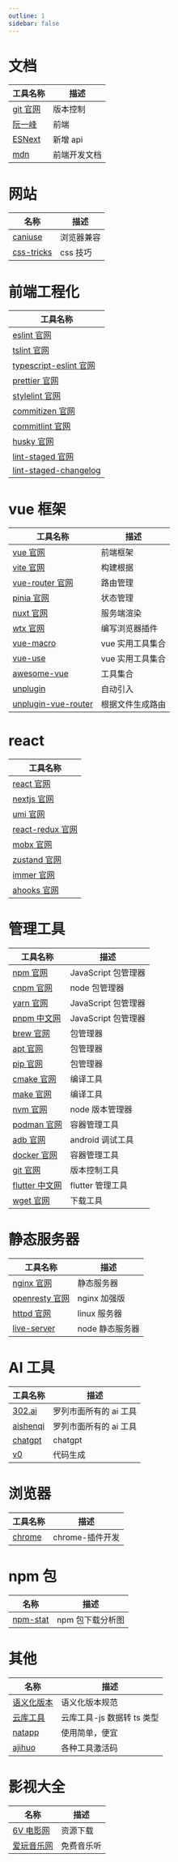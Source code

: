 ```yaml
---
outline: 1
sidebar: false
---
```


# 文档

| 工具名称                                                   | 描述     |
| ---------------------------------------------------------- | -------- |
| [git 官网](https://git-scm.com/)                           | 版本控制 |
| [阮一峰](https://www.ruanyifeng.com/blog/)                 | 前端     |
| [ESNext](https://www.bookstack.cn/read/es6-3rd/sidebar.md) | 新增 api |
| [mdn](https://developer.mozilla.org/zh-CN/) | 前端开发文档      |

# 网站

| 名称                                        | 描述     |
| ------------------------------------------- | -------- |
| [caniuse](https://caniuse.com/)             | 浏览器兼容 |
| [css-tricks](https://css-tricks.com/)       | css 技巧 |

# 前端工程化

| 工具名称                                                                  |
| ------------------------------------------------------------------------- |
| [eslint 官网](https://eslint.nodejs.cn/)                                  |
| [tslint 官网](https://palantir.github.io/tslint/)                         |
| [typescript-eslint 官网](https://typescript-eslint.nodejs.cn/)            |
| [prettier 官网](https://prettier.nodejs.cn/)                              |
| [stylelint 官网](https://stylelint.io/)                                   |
| [commitizen 官网](https://commitizen-tools.github.io/commitizen/)         |
| [commitlint 官网](https://commitlint.js.org/)                             |
| [husky 官网](https://typicode.github.io/husky/)                           |
| [lint-staged 官网](https://github.com/okonet/lint-staged)                 |
| [lint-staged-changelog](https://github.com/julienXX/commitlint-changelog) |

# vue 框架

| 工具名称                                                            | 描述             |
| ------------------------------------------------------------------- | ---------------- |
| [vue 官网](https://cn.vuejs.org/)                                   | 前端框架         |
| [vite 官网](https://cn.vitejs.dev/)                                 | 构建根据         |
| [vue-router 官网](https://router.vuejs.org/)                        | 路由管理         |
| [pinia 官网](https://pinia.vuejs.org/)                              | 状态管理         |
| [nuxt 官网](https://nuxt.com/)                                      | 服务端渲染       |
| [wtx 官网](https://wtx.dev/)                                        | 编写浏览器插件   |
| [vue-macro](https://github.com/codemew/vue-macros)                  | vue 实用工具集合 |
| [vue-use](https://vueuse.org/)                                      | vue 实用工具集合 |
| [awesome-vue](https://github.com/vuejs/awesome-vue)                 | 工具集合         |
| [unplugin](https://unplugin.unjs.io/)                               | 自动引入         |
| [unplugin-vue-router](https://github.com/posva/unplugin-vue-router) | 根据文件生成路由 |

# react

| 工具名称                                                                  |
| ------------------------------------------------------------------------- |
| [react 官网](https://react.dev/)                                          |
| [nextjs 官网](https://nextjs.org/)                                        |
| [umi 官网](https://umijs.org/)                                            |
| [react-redux 官网](https://react-redux.js.org/)                           |
| [mobx 官网](https://cn.mobx.js.org/)                                      |
| [zustand 官网](https://docs.pmnd.rs/zustand/getting-started/introduction) |
| [immer 官网](https://immerjs.github.io/immer/)                            |
| [ahooks 官网](https://ahooks.js.org/)                                     |

# 管理工具

| 工具名称                                         | 描述                |
| ------------------------------------------------ | ------------------- |
| [npm 官网](https://www.npmjs.com/)               | JavaScript 包管理器 |
| [cnpm 官网](https://www.npmjs.com/package/cnpm)  | node 包管理器       |
| [yarn 官网](https://yarnpkg.com/)                | JavaScript 包管理器 |
| [pnpm 中文网](https://www.pnpm.cn/)              | JavaScript 包管理器 |
| [brew 官网](https://brew.sh/)                    | 包管理器            |
| [apt 官网](https://wiki.debian.org/)             | 包管理器            |
| [pip 官网](https://pypi.org/)                    | 包管理器            |
| [cmake 官网](https://cmake.org/)                 | 编译工具            |
| [make 官网](https://www.gnu.org/software/make/)  | 编译工具            |
| [nvm 官网](https://github.com/nvm-sh/nvm)        | node 版本管理器     |
| [podman 官网](https://podman.io/)                | 容器管理工具        |
| [adb 官网](https://developer.android.google.cn/) | android 调试工具    |
| [docker 官网](https://www.docker.com/)           | 容器管理工具        |
| [git 官网](https://git-scm.com/)                 | 版本控制工具        |
| [flutter 中文网](https://flutter.cn/)            | flutter 管理工具    |
| [wget 官网](https://www.gnu.org/software/wget/)  | 下载工具            |

# 静态服务器

| 工具名称                                    | 描述            |
| ------------------------------------------- | --------------- |
| [nginx 官网](https://nginx.org/en/)         | 静态服务器      |
| [openresty 官网](https://openresty.org/en/) | nginx 加强版    |
| [httpd 官网](https://httpd.apache.org/)     | linux 服务器    |
| [live-server](https://tapiov.net/live-server/) | node 静态服务器 |

# AI 工具

| 工具名称                            | 描述                   |
| ----------------------------------- | ---------------------- |
| [302.ai](https://302.ai/)           | 罗列市面所有的 ai 工具 |
| [aishenqi](https://aishenqi.net/)   | 罗列市面所有的 ai 工具 |
| [chatgpt](https://chat.openai.com/) | chatgpt                |
| [v0](https://v0.dev/)               | 代码生成               |

# 浏览器

| 工具名称                                                        | 描述            |
| --------------------------------------------------------------- | --------------- |
| [chrome](https://developer.chrome.com/docs/extensions?hl=zh-cn) | chrome-插件开发 |

# npm 包

| 名称                                     | 描述             |
| ---------------------------------------- | ---------------- |
| [npm-stat](https://npm-stat.com/charts.html) | npm 包下载分析图 |

# 其他

| 名称                                        | 描述                       |
| ------------------------------------------- | -------------------------- |
| [语义化版本](https://semver.org/lang/zh-CN/) | 语义化版本规范             |
| [云库工具](https://dev.libkit.cn/js-object-to-typescript) | 云库工具-js 数据转 ts 类型 |
| [natapp](https://natapp.cn/)                | 使用简单，便宜             |
| [ajihuo](https://www.ajihuo.com/)           | 各种工具激活码             |

# 影视大全

| 名称                                                   | 描述     |
| ------------------------------------------------------ | -------- |
| [6V 电影网](https://www.hao6v.tv/mj/2015-03-02/24887.html) | 资源下载 |
|[爱玩音乐网](http://www.22a5.com/mp3/dgglcadxc.html)|免费音乐听|
